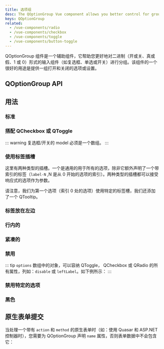 ```yaml
---
title: 选项组
desc: The QOptionGroup Vue component allows you better control for grouping binary form input components like checkboxes, radios or toggles.
keys: QOptionGroup
related:
  - /vue-components/radio
  - /vue-components/checkbox
  - /vue-components/toggle
  - /vue-components/button-toggle
---
```


QOptionGroup 组件是一个辅助组件，它帮助您更好地对二进制（开或关、真或假、1 或 0）形式的输入组件（如复选框、单选或开关）进行分组。该组件的一个很好的用途是提供一组打开和关闭的选项或设置。

## QOptionGroup API

<doc-api file="QOptionGroup" />

## 用法

### 标准

<doc-example title="标准" file="QOptionGroup/Standard" />

### 搭配 QCheckbox 或 QToggle

<doc-example title="搭配复选框" file="QOptionGroup/Checkbox" />

::: warning
复选框/开关的 model 必须是一个数组。
:::

<doc-example title="搭配开关" file="QOptionGroup/Toggle" />

### 使用标签插槽 <q-badge align="top" color="brand-primary" label="v2.2+" />

这里有两种类型的插槽。一个是通用的用于所有的选项，除非它额外声明了一个带索引的标签（`label-N` ,N 是从 0 开始的选项的索引）。两种类型的插槽都可以接受响应式的选项作为参数。

请注意，我们为第一个选项（索引 0 处的选项）使用特定的标签槽，我们还添加了一个 QTooltip。

<doc-example title="Label 插槽" file="QOptionGroup/LabelSlots" />

### 标签放在左边

<doc-example title="标签放在左边" file="QOptionGroup/Label" />

### 行内的

<doc-example title="行内的" file="QOptionGroup/Inline" />

### 紧凑的

<doc-example title="紧凑并且行内" file="QOptionGroup/DenseInline" />

### 禁用

<doc-example title="禁用" file="QOptionGroup/Disable" />

::: tip
`options` 数组中的对象，可以容纳 QToggle， QCheckbox 或 QRadio 的所有属性，列如：`disable` 或 `leftLabel`。如下例所示：
:::

### 禁用特定的选项

<doc-example title="禁用特定的选项" file="QOptionGroup/DisableCertainOptions" />

### 黑色

<doc-example title="黑色背景" file="QOptionGroup/Dark" dark />

## 原生表单提交

当处理一个带有 `action` 和 `method` 的原生表单时（如：使用 Quasar 和 ASP.NET 控制器时），您需要为 QOptionGroup 声明 `name` 属性，否则表单数据中不会包含它：

<doc-example title="原生表单" file="QOptionGroup/NativeForm" />
